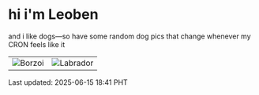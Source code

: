 # hi i'm Leoben

and i like dogs—so have some random dog pics that change whenever my CRON feels like it

|  |  |
|--------|----------|
| ![Borzoi](https://random-dog-vercel.vercel.app/api/random-borzoi?v=1749984080) | ![Labrador](https://random-dog-vercel.vercel.app/api/random-labrador?v=1749984080) |

Last updated: 2025-06-15 18:41 PHT
